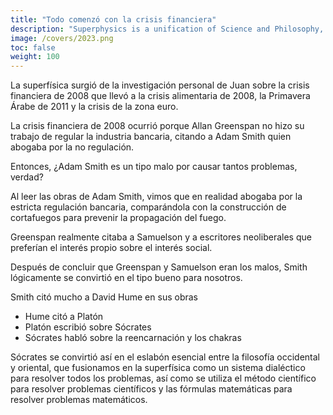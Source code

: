 ```yaml
---
title: "Todo comenzó con la crisis financiera"
description: "Superphysics is a unification of Science and Philosophy, Physics with Metaphysics, Matter with the Aether."
image: /covers/2023.png
toc: false
weight: 100
---
```



La superfísica surgió de la investigación personal de Juan sobre la crisis financiera de 2008 que llevó a la crisis alimentaria de 2008, la Primavera Árabe de 2011 y la crisis de la zona euro.

La crisis financiera de 2008 ocurrió porque Allan Greenspan no hizo su trabajo de regular la industria bancaria, citando a Adam Smith quien abogaba por la no regulación.

Entonces, ¿Adam Smith es un tipo malo por causar tantos problemas, verdad?

Al leer las obras de Adam Smith, vimos que en realidad abogaba por la estricta regulación bancaria, comparándola con la construcción de cortafuegos para prevenir la propagación del fuego.

Greenspan realmente citaba a Samuelson y a escritores neoliberales que preferían el interés propio sobre el interés social.

Después de concluir que Greenspan y Samuelson eran los malos, Smith lógicamente se convirtió en el tipo bueno para nosotros.

Smith citó mucho a David Hume en sus obras
- Hume citó a Platón
- Platón escribió sobre Sócrates
- Sócrates habló sobre la reencarnación y los chakras

Sócrates se convirtió así en el eslabón esencial entre la filosofía occidental y oriental, que fusionamos en la superfísica como un sistema dialéctico para resolver todos los problemas, así como se utiliza el método científico para resolver problemas científicos y las fórmulas matemáticas para resolver problemas matemáticos.



